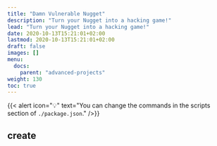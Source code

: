 ```yaml
---
title: "Damn Vulnerable Nugget"
description: "Turn your Nugget into a hacking game!"
lead: "Turn your Nugget into a hacking game!"
date: 2020-10-13T15:21:01+02:00
lastmod: 2020-10-13T15:21:01+02:00
draft: false
images: []
menu:
  docs:
    parent: "advanced-projects"
weight: 130
toc: true
---
```


{{< alert icon="💡" text="You can change the commands in the scripts section of `./package.json`." />}}

## create
